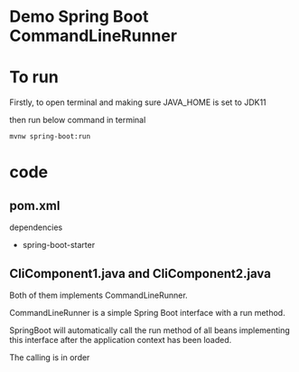 # Demo Spring Boot CommandLineRunner

# To run

Firstly, to open terminal and making sure JAVA_HOME is set to JDK11

then run below command in terminal

```
mvnw spring-boot:run
```

# code

## pom.xml
dependencies
- spring-boot-starter

## CliComponent1.java and CliComponent2.java
Both of them implements CommandLineRunner.

CommandLineRunner is a simple Spring Boot interface with a run method. 

SpringBoot will automatically call the run method of all beans implementing this interface after the application context has been loaded.

The calling is in order